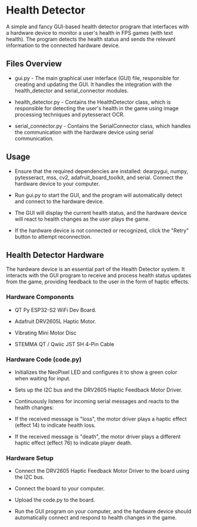 # Health Detector
A simple and fancy GUI-based health detector program that interfaces with a hardware device to monitor a user's health in FPS games (with text health). The program detects the health status and sends the relevant information to the connected hardware device.

## Files Overview

- gui.py - The main graphical user interface (GUI) file, responsible for creating and updating the GUI. It handles the integration with the health_detector and serial_connector modules.

- health_detector.py - Contains the HealthDetector class, which is responsible for detecting the user's health in the game using image processing techniques and pytesseract OCR.

- serial_connector.py - Contains the SerialConnector class, which handles the communication with the hardware device using serial communication.

## Usage

- Ensure that the required dependencies are installed: dearpygui, numpy, pytesseract, mss, cv2, adafruit_board_toolkit, and serial.
Connect the hardware device to your computer.

- Run gui.py to start the GUI, and the program will automatically detect and connect to the hardware device.

- The GUI will display the current health status, and the hardware device will react to health changes as the user plays the game.

- If the hardware device is not connected or recognized, click the "Retry" button to attempt reconnection.


## Health Detector Hardware

The hardware device is an essential part of the Health Detector system. It interacts with the GUI program to receive and process health status updates from the game, providing feedback to the user in the form of haptic effects.

### Hardware Components

- QT Py ESP32-S2 WiFi Dev Board.

- Adafruit DRV2605L Haptic Motor.

- Vibrating Mini Motor Disc

- STEMMA QT / Qwiic JST SH 4-Pin Cable

### Hardware Code (code.py)

- Initializes the NeoPixel LED and configures it to show a green color when waiting for input.

- Sets up the I2C bus and the DRV2605 Haptic Feedback Motor Driver.

- Continuously listens for incoming serial messages and reacts to the health changes:

- If the received message is "loss", the motor driver plays a haptic effect (effect 14) to indicate health loss.

- If the received message is "death", the motor driver plays a different haptic effect (effect 76) to indicate player death.

### Hardware Setup

- Connect the DRV2605 Haptic Feedback Motor Driver to the board using the I2C bus.

- Connect the board to your computer.

- Upload the code.py to the board.

- Run the GUI program on your computer, and the hardware device should automatically connect and respond to health changes in the game.

